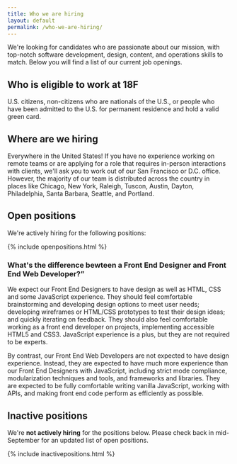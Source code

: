 ```yaml
---
title: Who we are hiring
layout: default
permalink: /who-we-are-hiring/
---
```

We're looking for candidates who are passionate about our mission, with top-notch software development, design, content, and operations skills to match. Below you will find a list of our current job openings.

## Who is eligible to work at 18F

U.S. citizens, non-citizens who are nationals of the U.S., or people who have been admitted to the U.S. for permanent residence and hold a valid green card.

## Where are we hiring

Everywhere in the United States! If you have no experience working on remote teams or are applying for a role that requires in-person interactions with clients, we'll ask you to work out of our San Francisco or D.C. office. However, the majority of our team is distributed across the country in places like Chicago, New York, Raleigh, Tuscon, Austin, Dayton, Philadelphia, Santa Barbara, Seattle, and Portland.

## Open positions
We're actively hiring for the following positions:

{% include openpositions.html %}

### What's the difference bewteen a Front End Designer and Front End Web Developer?”

We expect our Front End Designers to have design as well as HTML, CSS and some JavaScript experience. They should feel comfortable brainstorming and developing design options to meet user needs; developing wireframes or HTML/CSS prototypes to test their design ideas; and quickly iterating on feedback. They should also feel comfortable working as a front end developer on projects, implementing accessible HTML5 and CSS3. JavaScript experience is a plus, but they are not required to be experts.

By contrast, our Front End Web Developers are not expected to have design experience. Instead, they are expected to have much more experience than our Front End Designers with JavaScript, including strict mode compliance, modularization techniques and tools, and frameworks and libraries. They are expected to be fully comfortable writing vanilla JavaScript, working with APIs, and making front end code perform as efficiently as possible.

## Inactive positions
We're **not actively hiring** for the positions below. Please check back in mid-September for an updated list of open positions.

{% include inactivepositions.html %}
